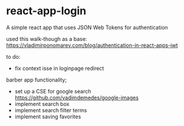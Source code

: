 # react-app-login
A simple react app that uses JSON Web Tokens for authentication

used this walk-though as a base:
https://vladimirponomarev.com/blog/authentication-in-react-apps-jwt

to do: 
- fix context isse in loginpage redirect

barber app functionality;
- set up a CSE for google search
https://github.com/vadimdemedes/google-images
- implement search box
- implement search filter terms
- implement saving favorites